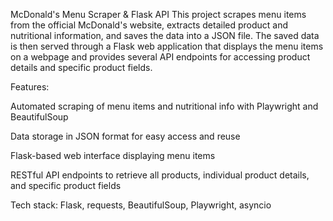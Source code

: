 McDonald's Menu Scraper & Flask API
This project scrapes menu items from the official McDonald's website, extracts detailed product and nutritional information, and saves the data into a JSON file. The saved data is then served through a Flask web application that displays the menu items on a webpage and provides several API endpoints for accessing product details and specific product fields.

Features:

Automated scraping of menu items and nutritional info with Playwright and BeautifulSoup

Data storage in JSON format for easy access and reuse

Flask-based web interface displaying menu items

RESTful API endpoints to retrieve all products, individual product details, and specific product fields

Tech stack: Flask, requests, BeautifulSoup, Playwright, asyncio
